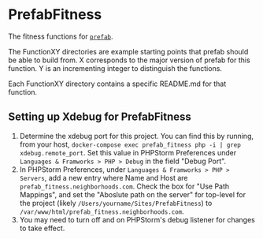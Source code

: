 # PrefabFitness
The fitness functions for [`prefab`](https://github.com/neighborhoods/prefab).

The FunctionXY directories are example starting points that prefab should be able to build from.
X corresponds to the major version of prefab for this function. 
Y is an incrementing integer to distinguish the functions.

Each FunctionXY directory contains a specific README.md for that function.

## Setting up Xdebug for PrefabFitness
1. Determine the xdebug port for this project. You can find this by running, from your host, 
`docker-compose exec prefab_fitness php -i | grep xdebug.remote_port`. Set this value in PHPStorm Preferences under 
`Languages & Framworks > PHP > Debug` in the field "Debug Port".
2. In PHPStorm Preferences, under `Languages & Framworks > PHP > Servers`, add a new entry where Name and Host are 
`prefab_fitness.neighborhoods.com`. Check the box for "Use Path Mappings", and set the "Aboslute path on the server" for
top-level for the project (likely `/Users/yourname/Sites/PrefabFitness`) to 
`/var/www/html/prefab_fitness.neighborhoods.com`.  
3. You may need to turn off and on PHPStorm's debug listener for changes to take effect. 
